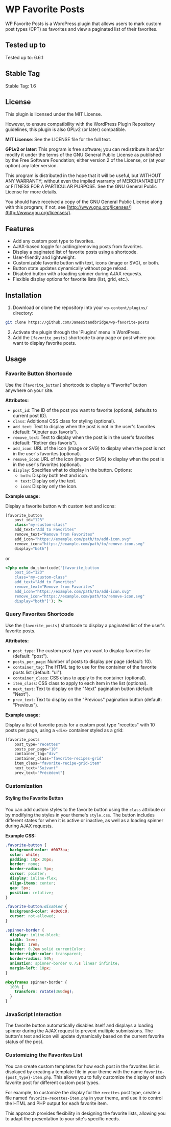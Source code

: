 # WP Favorite Posts

WP Favorite Posts is a WordPress plugin that allows users to mark custom post types (CPT) as favorites and view a paginated list of their favorites.

## Tested up to

Tested up to: 6.6.1

## Stable Tag

Stable Tag: 1.6

## License

This plugin is licensed under the MIT License.

However, to ensure compatibility with the WordPress Plugin Repository guidelines, this plugin is also GPLv2 (or later) compatible.

**MIT License**: See the LICENSE file for the full text.

**GPLv2 or later**:
This program is free software; you can redistribute it and/or modify it under the terms of the GNU General Public License as published by the Free Software Foundation; either version 2 of the License, or (at your option) any later version.

This program is distributed in the hope that it will be useful, but WITHOUT ANY WARRANTY; without even the implied warranty of MERCHANTABILITY or FITNESS FOR A PARTICULAR PURPOSE. See the GNU General Public License for more details.

You should have received a copy of the GNU General Public License along with this program; if not, see [http://www.gnu.org/licenses/](http://www.gnu.org/licenses/).

## Features

- Add any custom post type to favorites.
- AJAX-based toggle for adding/removing posts from favorites.
- Display a paginated list of favorite posts using a shortcode.
- User-friendly and lightweight.
- Customizable favorite button with text, icons (image or SVG), or both.
- Button state updates dynamically without page reload.
- Disabled button with a loading spinner during AJAX requests.
- Flexible display options for favorite lists (list, grid, etc.).

## Installation

1. Download or clone the repository into your `wp-content/plugins/` directory:

```bash
git clone https://github.com/JamesStandbridge/wp-favorite-posts
```

2.  Activate the plugin through the 'Plugins' menu in WordPress.
3.  Add the `[favorite_posts]` shortcode to any page or post where you want to display favorite posts.

## Usage

### Favorite Button Shortcode

Use the `[favorite_button]` shortcode to display a "Favorite" button anywhere on your site.

**Attributes:**

- `post_id`: The ID of the post you want to favorite (optional, defaults to current post ID).
- `class`: Additional CSS class for styling (optional).
- `add_text`: Text to display when the post is not in the user's favorites (default: "Ajouter aux favoris").
- `remove_text`: Text to display when the post is in the user's favorites (default: "Retirer des favoris").
- `add_icon`: URL of the icon (image or SVG) to display when the post is not in the user's favorites (optional).
- `remove_icon`: URL of the icon (image or SVG) to display when the post is in the user's favorites (optional).
- `display`: Specifies what to display in the button. Options:
  - `both`: Display both text and icon.
  - `text`: Display only the text.
  - `icon`: Display only the icon.

**Example usage:**

Display a favorite button with custom text and icons:

```php
[favorite_button
    post_id="123"
    class="my-custom-class"
    add_text="Add to Favorites"
    remove_text="Remove from Favorites"
    add_icon="https://example.com/path/to/add-icon.svg"
    remove_icon="https://example.com/path/to/remove-icon.svg"
    display="both"]
```

or

```php
<?php echo do_shortcode('[favorite_button
    post_id="123"
    class="my-custom-class"
    add_text="Add to Favorites"
    remove_text="Remove from Favorites"
    add_icon="https://example.com/path/to/add-icon.svg"
    remove_icon="https://example.com/path/to/remove-icon.svg"
    display="both"]'); ?>
```

### Query Favorites Shortcode

Use the `[favorite_posts]` shortcode to display a paginated list of the user's favorite posts.

**Attributes:**

- `post_type`: The custom post type you want to display favorites for (default: "post").
- `posts_per_page`: Number of posts to display per page (default: 10).
- `container_tag`: The HTML tag to use for the container of the favorite posts list (default: "ul").
- `container_class`: CSS class to apply to the container (optional).
- `item_class`: CSS class to apply to each item in the list (optional).
- `next_text`: Text to display on the "Next" pagination button (default: "Next").
- `prev_text`: Text to display on the "Previous" pagination button (default: "Previous").

**Example usage:**

Display a list of favorite posts for a custom post type "recettes" with 10 posts per page, using a `<div>` container styled as a grid:

```php
[favorite_posts
    post_type="recettes"
    posts_per_page="10"
    container_tag="div"
    container_class="favorite-recipes-grid"
    item_class="favorite-recipe-grid-item"
    next_text="Suivant"
    prev_text="Précédent"]
```

### Customization

#### Styling the Favorite Button

You can add custom styles to the favorite button using the `class` attribute or by modifying the styles in your theme's `style.css`. The button includes different states for when it is active or inactive, as well as a loading spinner during AJAX requests.

**Example CSS:**

```css
.favorite-button {
  background-color: #0073aa;
  color: white;
  padding: 10px 20px;
  border: none;
  border-radius: 5px;
  cursor: pointer;
  display: inline-flex;
  align-items: center;
  gap: 5px;
  position: relative;
}

.favorite-button:disabled {
  background-color: #c0c0c0;
  cursor: not-allowed;
}

.spinner-border {
  display: inline-block;
  width: 1rem;
  height: 1rem;
  border: 0.2em solid currentColor;
  border-right-color: transparent;
  border-radius: 50%;
  animation: spinner-border 0.75s linear infinite;
  margin-left: 10px;
}

@keyframes spinner-border {
  100% {
    transform: rotate(360deg);
  }
}
```

### JavaScript Interaction

The favorite button automatically disables itself and displays a loading spinner during the AJAX request to prevent multiple submissions. The button's text and icon will update dynamically based on the current favorite status of the post.

### Customizing the Favorites List

You can create custom templates for how each post in the favorites list is displayed by creating a template file in your theme with the name `favorite-{post_type}-item.php`. This allows you to fully customize the display of each favorite post for different custom post types.

For example, to customize the display for the `recettes` post type, create a file named `favorite-recettes-item.php` in your theme, and use it to control the HTML and PHP output for each favorite item.

This approach provides flexibility in designing the favorite lists, allowing you to adapt the presentation to your site's specific needs.
